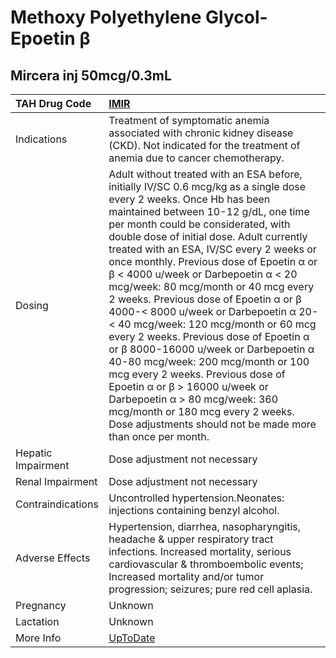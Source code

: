 # Methoxy Polyethylene Glycol- Epoetin β

## Mircera inj 50mcg/0.3mL

| TAH Drug Code      | [IMIR](https://www.tahsda.org.tw/drugs/hissearch.php?drug_code=IMIR)                                                                                                                                                                                                                                                                                                                                                                                                                                                                                                                                                                                                                                                                                                                                                                                                        |
|:-------------------|:----------------------------------------------------------------------------------------------------------------------------------------------------------------------------------------------------------------------------------------------------------------------------------------------------------------------------------------------------------------------------------------------------------------------------------------------------------------------------------------------------------------------------------------------------------------------------------------------------------------------------------------------------------------------------------------------------------------------------------------------------------------------------------------------------------------------------------------------------------------------------|
| Indications        | Treatment of symptomatic anemia associated with chronic kidney disease (CKD). Not indicated for the treatment of anemia due to cancer chemotherapy.                                                                                                                                                                                                                                                                                                                                                                                                                                                                                                                                                                                                                                                                                                                         |
| Dosing             | Adult without treated with an ESA before, initially IV/SC 0.6 mcg/kg as a single dose every 2 weeks. Once Hb has been maintained between 10-12 g/dL, one time per month could be considerated, with double dose of initial dose. Adult currently treated with an ESA, IV/SC every 2 weeks or once monthly. Previous dose of Epoetin α or β < 4000 u/week or Darbepoetin α < 20 mcg/week: 80 mcg/month or 40 mcg every 2 weeks. Previous dose of Epoetin α or β 4000-< 8000 u/week or Darbepoetin α 20-< 40 mcg/week: 120 mcg/month or 60 mcg every 2 weeks. Previous dose of Epoetin α or β 8000-16000 u/week or Darbepoetin α 40-80 mcg/week: 200 mcg/month or 100 mcg every 2 weeks. Previous dose of Epoetin α or β > 16000 u/week or Darbepoetin α > 80 mcg/week: 360 mcg/month or 180 mcg every 2 weeks. Dose adjustments should not be made more than once per month. |
| Hepatic Impairment | Dose adjustment not necessary                                                                                                                                                                                                                                                                                                                                                                                                                                                                                                                                                                                                                                                                                                                                                                                                                                               |
| Renal Impairment   | Dose adjustment not necessary                                                                                                                                                                                                                                                                                                                                                                                                                                                                                                                                                                                                                                                                                                                                                                                                                                               |
| Contraindications  | Uncontrolled hypertension.Neonates: injections containing benzyl alcohol.                                                                                                                                                                                                                                                                                                                                                                                                                                                                                                                                                                                                                                                                                                                                                                                                   |
| Adverse Effects    | Hypertension, diarrhea, nasopharyngitis, headache & upper respiratory tract infections. Increased mortality, serious cardiovascular & thromboembolic events; Increased mortality and/or tumor progression; seizures; pure red cell aplasia.                                                                                                                                                                                                                                                                                                                                                                                                                                                                                                                                                                                                                                 |
| Pregnancy          | Unknown                                                                                                                                                                                                                                                                                                                                                                                                                                                                                                                                                                                                                                                                                                                                                                                                                                                                     |
| Lactation          | Unknown                                                                                                                                                                                                                                                                                                                                                                                                                                                                                                                                                                                                                                                                                                                                                                                                                                                                     |
| More Info          | [UpToDate](https://www.uptodate.com/contents/methoxy-polyethylene-glycol-epoetin-beta-drug-information)                                                                                                                                                                                                                                                                                                                                                                                                                                                                                                                                                                                                                                                                                                                                                                     |


